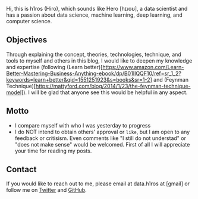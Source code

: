 <!--
.. title: About
.. slug: about
.. tags: 
.. date: 2019-02-03 22:39:39 UTC-08:00
.. category: 
.. link: 
.. description: 
.. type: text
-->

Hi, this is h1ros (Hiro), which sounds like Hero [hɪɹoʊ], a data scientist and has a passion about data science, machine learning, deep learning, and computer science. 


## Objectives 
Through explaining the concept, theories, technologies, technique, and tools to myself and others in this blog, I would like to deepen my knowledge and expertise (following (Learn better)[https://www.amazon.com/Learn-Better-Mastering-Business-Anything-ebook/dp/B01IIQQF10/ref=sr_1_2?keywords=learn+better&qid=1551251923&s=books&sr=1-2] and (Feynman Technique)[https://mattyford.com/blog/2014/1/23/the-feynman-technique-model]). I will be glad that anyone see this would be helpful in any aspect. 

## Motto
* I compare myself with who I was yesterday to progress
* I do NOT intend to obtain others' approval or `like`, but I am open to any feedback or critisism. Even comments like "I still do not understad" or "does not make sense" would be welcomed. First of all I will appreciate your time for reading my posts.


## Contact
If you would like to reach out to me, please email at data.h1ros at [gmail] or follow me on [Twitter]([https://twitter.com/__h1r0__) and [GitHub](https://github.com/h1ros).


